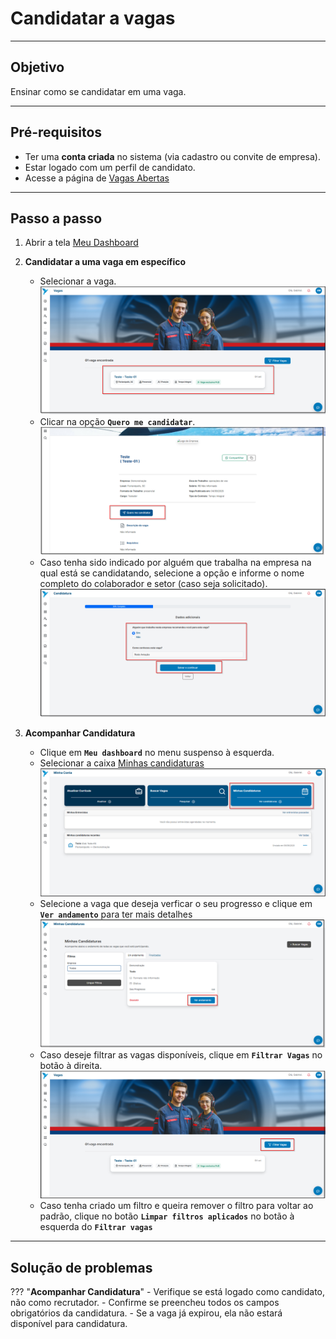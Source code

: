 # <i data-lucide="check" class="icon-lg"></i> Candidatar a vagas

---

## <i data-lucide="target" class="icon-lg"></i> Objetivo

Ensinar como se candidatar em uma vaga.

---

## <i data-lucide="square-check" class="icon-lg"></i> Pré-requisitos

- Ter uma **conta criada** no sistema (via cadastro ou convite de empresa).
- Estar logado com um perfil de candidato.
- Acesse a página de [Vagas Abertas](https://www.redeaviacao.com.br/home/vagas)

---

## <i data-lucide="notebook-pen" class="icon-lg"></i> Passo a passo

1. Abrir a tela [Meu Dashboard](https://redeaviacao.com.br/dashboard/usu%C3%A1rio)

2. **Candidatar a uma vaga em específico**
    - Selecionar a vaga.
    ![Tela de selecionar vaga](../imagens/Candidatar-vagas/selecionar-vaga.png)
    - Clicar na opção **`Quero me candidatar`**.
    ![Tela de quero me candidatar](../imagens/Candidatar-vagas/quero-me-candidatar.png)
    - Caso tenha sido indicado por alguém que trabalha na empresa na qual está se candidatando, selecione a opção e informe o nome completo do colaborador e setor (caso seja solicitado). 
    ![Tela de filtros de vaga](../imagens/Candidatar-vagas/candidatura1.png)

3. **Acompanhar Candidatura**
    - Clique em **`Meu dashboard`** no menu suspenso à esquerda.
    - Selecionar a caixa [Minhas candidaturas](https://redeaviacao.com.br/dashboard/usu%C3%A1rio/minhas-candidaturas)
    ![Tela de minhas candidaturas](../imagens/Candidatar-vagas/minhas-candidaturas.png)
    - Selecione a vaga que deseja verficar o seu progresso e clique em **`Ver andamento`** para ter mais detalhes
    ![Tela de ver andamento](../imagens/Candidatar-vagas/ver-andamento.png)
    - Caso deseje filtrar as vagas disponíveis, clique em **`Filtrar Vagas`** no botão à direita.
    ![Tela de filtros de vaga](../imagens/Candidatar-vagas/filtrar-vagas.png)
    - Caso tenha criado um filtro e queira remover o filtro para voltar ao padrão, clique no botão **`Limpar filtros aplicados`** no botão à esquerda do **`Filtrar vagas`** 
    

---

## <i data-lucide="wrench" class="icon-lg"></i> Solução de problemas

??? "**Acompanhar Candidatura**"
    - Verifique se está logado como candidato, não como recrutador.
    - Confirme se preencheu todos os campos obrigatórios da candidatura.
    - Se a vaga já expirou, ela não estará disponível para candidatura.
